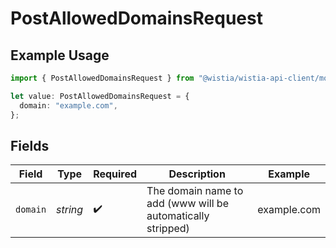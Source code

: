 # PostAllowedDomainsRequest

## Example Usage

```typescript
import { PostAllowedDomainsRequest } from "@wistia/wistia-api-client/models/operations";

let value: PostAllowedDomainsRequest = {
  domain: "example.com",
};
```

## Fields

| Field                                                       | Type                                                        | Required                                                    | Description                                                 | Example                                                     |
| ----------------------------------------------------------- | ----------------------------------------------------------- | ----------------------------------------------------------- | ----------------------------------------------------------- | ----------------------------------------------------------- |
| `domain`                                                    | *string*                                                    | :heavy_check_mark:                                          | The domain name to add (www will be automatically stripped) | example.com                                                 |